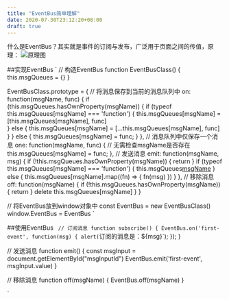 ```yaml
---
title: "EventBus简单理解"
date: 2020-07-30T23:12:20+08:00
draft: true
---
```


什么是EventBus？其实就是事件的订阅与发布，广泛用于页面之间的传值，原理：
![原理图](https://resource.liujiaweb.com/wp-content/uploads/2018/11/eventBusE58E9FE79086-768x288.png)

##实现EventBus
`
// 构造EventBus
function EventBusClass() {
    this.msgQueues = {}
}

EventBusClass.prototype = {
    // 将消息保存到当前的消息队列中
    on: function(msgName, func) {
        if (this.msgQueues.hasOwnProperty(msgName)) {
            if (typeof this.msgQueues[msgName] === 'function') {
                this.msgQueues[msgName] = [this.msgQueues[msgName], func]                
            } else {
                this.msgQueues[msgName] = [...this.msgQueues[msgName], func]    
            }
        } else {
            this.msgQueues[msgName] = func;
        }
    },
    // 消息队列中仅保存一个消息
    one: function(msgName, func) {
        // 无需检查msgName是否存在
        this.msgQueues[msgName] = func;
    },
    // 发送消息
    emit: function(msgName, msg) {
        if (!this.msgQueues.hasOwnProperty(msgName)) {
            return
        }
        if (typeof this.msgQueues[msgName] === 'function') {
            this.msgQueues[msgName](msg)
        } else {
            this.msgQueues[msgName].map((fn) => {
                fn(msg)
            })
        }
    },
    // 移除消息
    off: function(msgName) {
        if (!this.msgQueues.hasOwnProperty(msgName)) {
            return
        }
        delete this.msgQueues[msgName]
    }
}

// 将EventBus放到window对象中
const EventBus = new EventBusClass()
window.EventBus = EventBus
`

##使用EventBus
`
// 订阅消息
function subscribe() {
    EventBus.on('first-event', function(msg) {
        alert(`订阅的消息是：${msg}`);
    });
}

// 发送消息
function emit() {
    const msgInput = document.getElementById("msgInputId")
    EventBus.emit('first-event', msgInput.value)
}

// 移除消息
function off(msgName) {
    EventBus.off(msgName)
}

`



